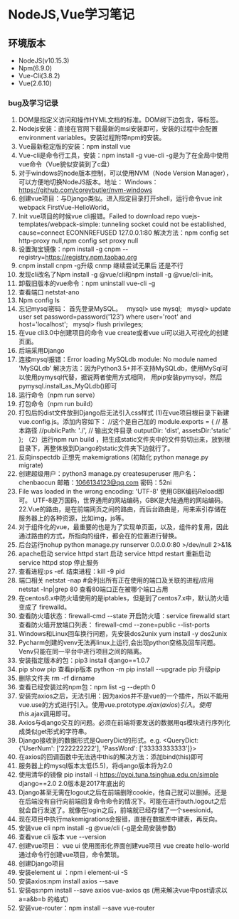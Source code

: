 # NodeJS,Vue学习笔记
## 环境版本
- NodeJS(v10.15.3)
- Npm(6.9.0)
- Vue-Cli(3.8.2)
- Vue(2.6.10)
### bug及学习记录
1. DOM是指定义访问和操作HYML文档的标准。DOM树下边包含，<html><head><body>等标签。  
2. Nodejs安装：直接在官网下载最新的msi安装即可，安装的过程中会配置environment variables。安装过程附带npm的安装。  
3. Vue最新稳定版的安装：npm install vue  
4. Vue-cli是命令行工具，安装：npm install -g vue-cli     -g是为了在全局中使用vue命令（Vue貌似安装到了c盘）  
5. 对于windows的node版本控制，可以使用NVM（Node Version Manager），可以方便地切换NodeJS版本。地址：
Windows：https://github.com/coreybutler/nvm-windows  
6. 创建vue项目：与Django类似。进入指定目录打开shell，运行命令vue init webpack FirstVue-HelloWorld。  
7. Init vue项目的时候vue cli报错。Failed to download repo vuejs-templates/webpack-simple: tunneling socket could not be established, cause=connect ECONNREFUSED 127.0.0.1:80
解决方法：npm config set http-proxy null,npm config set proxy null
8. 设置淘宝镜像：npm install -g cnpm --registry=https://registry.npm.taobao.org
9. cnpm install cnpm -g升级 cnmp
继续尝试无果后
还是不行
10. 发现cli改名了Npm install -g @vue/cli和npm install -g @vue/cli-init。
11. 卸载旧版本的vue命令：npm uninstall vue-cli -g
12. 查看端口 netstat-ano
13. Npm config ls
14. 忘记mysql密码：
首先登录MySQL。  
mysql> use mysql;  
mysql> update user set password=password('123') where user='root' and host='localhost';  
mysql> flush privileges; 
15. 在vue cli3.0中创建项目的命令 vue create或者vue ui可以进入可视化的创建页面。
14. 后端采用Django
15. 连接mysql报错：Error loading MySQLdb module: No module named 'MySQLdb'
解决方法：因为Python3.5+并不支持MySQLdb，使用MySql可以使用pymysql代替，据说两者使用方式相同，
用pip安装pymysql，然后pymysql.install_as_MyQLdb()即可
16. 运行命令（npm run serve）
17. 打包命令（npm run build）
18. 打包后的dist文件放到Django后无法引入css样式
(1)在vue项目根目录下新建vue.config.js。添加内容如下：
//这个是自己加的
module.exports = {
 // 基本路径
//publicPath: './',
 // 输出文件目录
 outputDir: 'dist',
assetsDir:'static'
};
（2）运行npm run build ，把生成static文件夹中的文件剪切出来，放到根目录下，再整体放到Django的static文件夹下边就行了。
19. 反向inspectdb  正想先 makemigrations (初始化 python manage.py migrate)
20. 创建超级用户：python3 manage.py createsuperuser
用户名：chenbaocun
邮箱：1066134123@qq.com
密码：52ni
21. File was loaded in the wrong encoding: 'UTF-8'
使用GBK编码Reload即可。
UTF-8是万国码，世界通用的网站编码，GBK是大陆通用的网站编码。
22.Vue的路由，是在前端网页之间的路由，而后台路由是，用来索引存储在服务器上的各种资源，比如img，js等。
23. 对于组件化的vue，最重要的也是为了实现单页面，以及，组件的复用，因此通过路由的方式，<router-link>所指向的组件，都会在<router-view>的位置进行替换。
21. 后台运行nohup python manage.py runserver 0.0.0.0:80 >/dev/null 2>&1&
22. apache启动
service httpd start 启动
service httpd restart 重新启动
service httpd stop 停止服务
23. 查看进程:ps -ef.
结束进程：kill -9 pid
24. 端口相关
netstat -nap #会列出所有正在使用的端口及关联的进程/应用
netstat -lnp|grep 80 查看80端口正在被哪个端口占用
25. 在centos6.x中防火墙使用的是iptables，但是到了centos7.x中，默认防火墙变成了	firewalld。
26. 查看防火墙状态：firewall-cmd --state
开启防火墙：service firewalld start
查看防火墙开放端口列表： firewall-cmd --zone=public --list-ports
27. Windows和Linux回车换行问题，先安装dos2unix
yum install -y dos2unix
28. Pycharm创建的venv无法再linux上运行,会出现python空格及回车问题。Venv只能在同一平台中进行项目之间的隔离。
29. 安装指定版本的包：pip3 install django==1.0.7
30. pip show pip 查看pip版本
    python -m pip install --upgrade pip 升级pip
31. 删除文件夹 rm -rf dirname
32. 查看已经安装过的npm包：npm list -g --depth 0
33. 安装完axios之后，无法引用：因为axios并不是vue的一个插件，所以不能用vue.use的方式进行引入。使用vue.prototype.$ajax(axios)引入。使用this.$ajax调用即可。
34. Axios与django交互的问题。必须在前端将要发送的数据用qs模块进行序列化成类似get形式的字符串。
35. Django接收到的数据形式是QueryDict的形式。e.g.
<QueryDict: {'UserNum': ['222222222'], 'PassWord': ['33333333333']}>
36. 在axios的回调函数中无法选中this的解决方法：添加bind(this)即可
37. 服务器上的mysql版本太低(5.5)，将django版本将为2.0
38. 使用清华的镜像 pip install -i https://pypi.tuna.tsinghua.edu.cn/simple django==2.0   2.0版本是2017年底出的
39. Django甚至无需在logout之后在前端删除cookie，他自己就可以删掉。还是在后端没有自行向前端回复命令命令的情况下。可能在进行auth.logout之后就会自行发送了。就像在login之后，前端就已经存储了一个seesionid。
40. 现在项目中执行makemigrations会报错，直接在数据库中建表，再反向。
41. 安装vue cli
npm install -g @vue/cli  (-g是全局安装参数)
42. 查看vue cli 版本
vue --version
43. 创建vue项目：
vue ui 使用图形化界面创建vue项目
vue create hello-world 通过命令行创建vue项目，命令繁琐。
44. 创建Django项目
45. 安装element ui ：npm i element-ui -S
46. 安装axios:npm install axios --save
47. 安装qs:npm install --save axios vue-axios qs (用来解决vue中post请求以 a=a&b=b 的格式)
48. 安装vue-router：npm install --save vue-router
